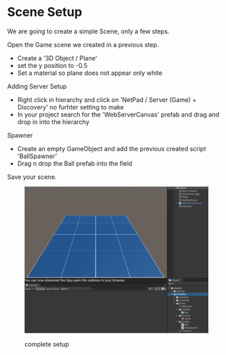 # Scene Setup

We are going to create a simple Scene, only a few steps.

Open the Game scene we created in a previous step.

* Create a '3D Object / Plane'
* set the y position to -0.5
* Set a material so plane does not appear only white

Adding Server Setup

* Right click in hierarchy and click on 'NetPad / Server (Game) + Discovery' no furhter setting to make
* In your project search for the 'WebServerCanvas' prefab and drag and drop in into the hierarchy



Spawner

* Create an empty GameObject and add the previous created script 'BallSpawner'
* Drag n drop the Ball prefab into the field

Save your scene.

<figure><img src="../../../../.gitbook/assets/image (15).png" alt=""><figcaption><p>complete setup</p></figcaption></figure>

